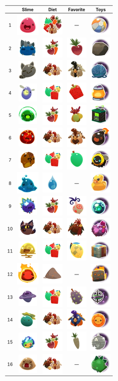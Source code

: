 |  | Slime | Diet | Favorite | Toys |
| :---: | :---: | :---: | :---: | :---: |
| 1 | ![](Images/Slime/Pink_Slime.webp) | ![All](Images/Food/All.webp) | — | ![Beach Ball](Images/Toys/Beach_Ball.webp) |
| 2 | ![](Images/Slime/Rock_Slime.webp) | ![](Images/Food/Veggie.webp) | ![](Images/Favorites/Heart_Beet.webp) | ![](Images/Toys/Big_Rock.webp) |
| 3 | ![](Images/Slime/Tabby_Slime.webp) | ![](Images/Food/Meat.webp) | ![](Images/Favorites/Stony_Hen.webp) | ![](Images/Toys/Yarn_Ball.webp) |
| 4 | ![](Images/Slime/Phosphor_Slime.webp) | ![](Images/Food/Fruit.webp) | ![](Images/Favorites/Cuberry.webp) | ![](Images/Toys/Night_Light.webp) |
| 5 | ![](Images/Slime/Rad_Slime.webp) | ![](Images/Food/Veggie.webp) | ![](Images/Favorites/Oca_Oca.webp) | ![](Images/Toys/Power_Cell.webp) |
| 6 | ![](Images/Slime/Boom_Slime.webp) | ![](Images/Food/Meat.webp) | ![](Images/Favorites/Briar_Hen.webp) | ![](Images/Toys/Bomb_Ball.webp) |
| 7 | ![](Images/Slime/Honey_Slime.webp) | ![](Images/Food/Fruit.webp) | ![](Images/Favorites/Mint_Mango.webp) | ![](Images/Toys/Buzzy_Bee.webp) |
| 8 | ![](Images/Slime/Puddle_Slime.webp) | ![](Images/Food/Water.webp) | — | ![](Images/Toys/Rubber_Ducky.webp) |
| 9 | ![](Images/Slime/Crystal_Slime.webp) | ![](Images/Food/Veggie.webp) | ![](Images/Favorites/Odd_Onion.webp) | ![](Images/Toys/Crystal_Ball.webp) |
| 10 | ![](Images/Slime/Hunter_Slime.webp) | ![](Images/Food/Meat.webp) | ![](Images/Favorites/Roostro.webp) | ![](Images/Toys/Stuffed_Chicken.webp) |
| 11 | ![](Images/Slime/Quantum_Slime.webp) | ![](Images/Food/Fruit.webp) | ![](Images/Favorites/Phase_Lemon.webp) | ![](Images/Toys/Puzzle_Cube.webp) |
| 12 | ![](Images/Slime/Fire_Slime.webp) | ![](Images/Food/Ash.webp) | — | ![](Images/Toys/Charcoal_Brick.webp) |
| 13 | ![](Images/Slime/Dervish_Slime.webp) | ![](Images/Food/Fruit.webp) | ![](Images/Favorites/Prickle_Pear.webp) | ![](Images/Toys/Gyro_Top.webp) |
| 14 | ![](Images/Slime/Tangle_Slime.webp) | ![](Images/Food/Meat.webp) | ![](Images/Favorites/Painted_Hen.webp) | ![](Images/Toys/Sol_Mate.webp) |
| 15 | ![](Images/Slime/Mosaic_Slime.webp) | ![](Images/Food/Veggie.webp) | ![](Images/Favorites/Silver_Parsnip.webp) | ![](Images/Toys/Disco_Ball.webp) |
| 16 | ![](Images/Slime/Saber_Slime.webp) | ![](Images/Food/Meat.webp) | — | ![](Images/Toys/Stego_Buddy.webp) |



